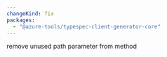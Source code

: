 ```yaml
---
changeKind: fix
packages:
  - "@azure-tools/typespec-client-generator-core"
---
```


remove unused path parameter from method

